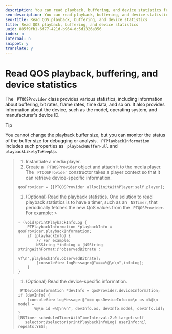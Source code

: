 ```yaml
---
description: You can read playback, buffering, and device statistics from the PTQOSProvider class.
seo-description: You can read playback, buffering, and device statistics from the PTQOSProvider class.
seo-title: Read QOS playback, buffering, and device statistics
title: Read QOS playback, buffering, and device statistics
uuid: 885f9fb1-6f77-421d-b964-dc5d1326a356
index: n
internal: n
snippet: y
translate: y
---
```


# Read QOS playback, buffering, and device statistics

The ` PTQOSProvider` class provides various statistics, including information about buffering, bit rates, frame rates, time data, and so on. 
It also provides information about the device, such as the model, operating system, and manufacturer's device ID.

>[!TIP]
>
>You cannot change the playback buffer size, but you can monitor the status of the buffer size for debugging or analysis. ` PTPlaybackInformation` includes such properties as ` playbackBufferFull` and ` playbackLikelyToKeepUp`. 


>1. Instantiate a media player.
>1. Create a ` PTQOSProvider` object and attach it to the media player.
>   The ` PTQOSProvider` constructor takes a player context so that it can retrieve device-specific information. 
>
>   ```
>   qosProvider = [[PTQOSProvider alloc]initWithPlayer:self.player];
>   ```
>
>1. (Optional) Read the playback statistics.
>   One solution to read playback statistics is to have a timer, such as an ` NSTimer`, that periodically fetches the new QoS values from the ` PTQOSProvider`. For example: >
>   ```
>   - (void)printPlaybackInfoLog { 
>       PTPlaybackInformation *playbackInfo = qosProvider.playbackInformation;  
>       if (playbackInfo) { 
>           // For example: 
>           NSString *infoLog = [NSString stringWithFormat:@"observedBitrate :  
>                                  %f\n",playbackInfo.observedBitrate]; 
>           [consoleView logMessage:@"====%@\n\n",infoLog]; 
>       } 
>   }
>   ```

>
>1. (Optional) Read the device-specific information.
>
>   ```
>    PTDeviceInformation *devInfo = qosProvider.deviceInformation; 
>   if (devInfo) { 
>       [consoleView logMessage:@"=== qosDeviceInfo:==\n os =%@\n model =  
>          %@\n id =%@\n\n", devInfo.os, devInfo.model, devInfo.id]; 
>   } 
>   [NSTimer scheduledTimerWithTimeInterval:2.0 target:self  
>      selector:@selector(printPlaybackInfoLog) userInfo:nil repeats:YES];
>   ```
>
